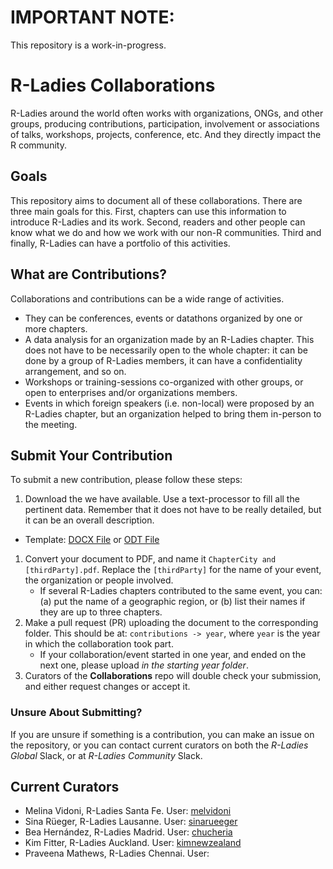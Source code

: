 # IMPORTANT NOTE:
This repository is a work-in-progress.



# R-Ladies Collaborations

R-Ladies around the world often works with organizations, ONGs, and other groups, producing contributions, participation, involvement or associations of talks, workshops, projects, conference, etc. And they directly impact the R community.

## Goals
This repository aims to document all of these collaborations. There are three main goals for this. First, chapters can use this information to introduce R-Ladies and its work. Second, readers and other people can know what we do and how we work with our non-R communities. Third and finally, R-Ladies can have a portfolio of this activities.

## What are Contributions?
Collaborations and contributions can be a wide range of activities.
- They can be conferences, events or datathons organized by one or more chapters.
- A data analysis for an organization made by an R-Ladies chapter. This does not have to be necessarily open to the whole chapter: it can be done by a group of R-Ladies members, it can have a confidentiality arrangement, and so on.
- Workshops or training-sessions co-organized with other groups, or open to enterprises and/or organizations members.
- Events in which foreign speakers (i.e. non-local) were proposed by an R-Ladies chapter, but an organization helped to bring them in-person to the meeting.

## Submit Your Contribution
To submit a new contribution, please follow these steps:
1. Download the we have available. Use a text-processor to fill all the pertinent data. Remember that it does not have to be really detailed, but it can be an overall description.
  - Template: [DOCX File](/resources/Template.docx) or [ODT File](/resources/Template.odt)
1. Convert your document to PDF, and name it `ChapterCity and [thirdParty].pdf`. Replace the `[thirdParty]` for the name of your event, the organization or people involved. 
   - If several R-Ladies chapters contributed to the same event, you can: (a) put the name of a geographic region, or (b) list their names if they are up to three chapters.
1. Make a pull request (PR) uploading the document to the corresponding folder. This should be at: `contributions -> year`, where `year` is the year in which the collaboration took part.
   - If your collaboration/event started in one year, and ended on the next one, please upload _in the starting year folder_.
1. Curators of the **Collaborations** repo will double check your submission, and either request changes or accept it.

### Unsure About Submitting?
If you are unsure if something is a contribution, you can make an issue on the repository, or you can contact current curators on both the _R-Ladies Global_ Slack, or at _R-Ladies Community_ Slack.

## Current Curators
- Melina Vidoni, R-Ladies Santa Fe. User: [melvidoni](https://github.com/melvidoni)
- Sina Rüeger, R-Ladies Lausanne. User: [sinarueeger](https://github.com/sinarueeger)
- Bea Hernández, R-Ladies Madrid. User: [chucheria](https://github.com/chucheria)
- Kim Fitter, R-Ladies Auckland. User: [kimnewzealand](https://github.com/kimnewzealand)
- Praveena Mathews, R-Ladies Chennai. User: []()
